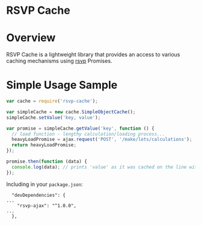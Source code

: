 RSVP Cache
==========

# Overview

RSVP Cache is a lightweight library that provides an access to various caching mechanisms using [rsvp](https://github.com/tildeio/rsvp.js) Promises.

# Simple Usage Sample

```js
var cache = require('rsvp-cache');

var simpleCache = new cache.SimpleObjectCache();
simpleCache.setValue('key, value');

var promise = simpleCache.getValue('key', function () {
  // load function - lengthy calculation/loading process...
  heavyLoadPromise = ajax.request('POST', '/make/lots/calculations');
  return heavyLoadPromise;
});

promise.then(function (data) {
  console.log(data); // prints 'value' as it was cached on the line with setValue above
});
```

Including in your ``package.json``:

```
  "devDependencies": {
...
    "rsvp-ajax": "^1.0.0",
...
  },
```


